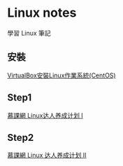 # Linux notes
學習 Linux 筆記

## 安裝
[VirtualBox安裝Linux作業系統(CentOS)](http://blog.aidec.tw/post/virtualbox-install-linux-centos)

## Step1
[慕課網 Linux达人养成计划 I](http://www.imooc.com/learn/175)

## Step2
[慕課網 Linux 达人养成计划 II](http://www.imooc.com/view/111)
